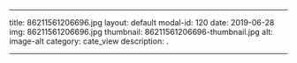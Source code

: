 
---
title: 86211561206696.jpg
layout: default
modal-id: 120
date: 2019-06-28
img: 86211561206696.jpg
thumbnail: 86211561206696-thumbnail.jpg
alt: image-alt
category: cate_view
description: .

---
